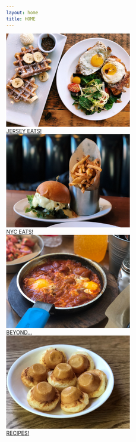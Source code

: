 ```yaml
---
layout: home
title: HOME
---
```

<div class="flex-container" id="home">
  <div class="flex-item-left">
        <a href="/jerseyeats.html" class="nounderline">
            <img src="/assets/images/jerseyeats/patisserie/patisserie.jpg" height="250px" class="image">
            <div class="flexoverlay">JERSEY EATS!</div>
        </a>
  </div>
  <div class="flex-item-right">
        <a href="/nyceats.html" class="nounderline">
            <img src="/assets/images/nyceats/burger/fivenap.JPG" height="250px" class="image">
            <div class="flexoverlay">NYC EATS!</div>
        </a>
  </div>
  <div class="flex-item-left">
        <a href="/beyond.html" class="nounderline">
            <img src="/assets/images/beyond/israel/shakshuka.JPG" height="250px" class="image">
            <div class="flexoverlay">BEYOND...</div>
        </a>
  </div>
  <div class="flex-item-right">
        <a href="/recipes.html" class="nounderline">
            <img src="/assets/images/recipes/cheesebread/cheesebread2.jpg" height="250px" class="image">
            <div class="flexoverlay">RECIPES!</div>
        </a>
  </div>
</div>